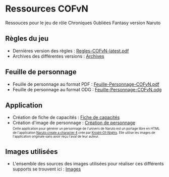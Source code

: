 # Ressources COFvN

Ressouces pour le jeu de rôle Chroniques 0ubliées Fantasy version Naruto

## Règles du jeu

* Dernières version des règles : [Regles-COFvN-latest.pdf](https://github.com/conaruto/conaruto.github.io/raw/master/ressources/rules/Regles-COFvN-latest.pdf)
* Archives des différentes versions : [Archives](https://github.com/conaruto/conaruto.github.io/tree/master/ressources/rules)

## Feuille de personnage

* Feuille de personnage au format PDF : [Feuille-Personnage-COFvN.pdf](https://github.com/conaruto/conaruto.github.io/raw/master/ressources/character/Feuille-Personnage-COFvN.pdf)
* Feuille de personnage au format ODG : [Feuille-Personnage-COFvN.odg](https://github.com/conaruto/conaruto.github.io/raw/master/ressources/character/Feuille-Personnage-COFvN.odg)

## Application

* Création de fiche de capacités : [Fiche de capacités](https://conaruto.github.io/tables-capacity.html)
* Création d'image de personnage : [Création de personnage](https://conaruto.github.io/resources-game.html)<br/>
<font size="1">Cette application pour générer un personnage de l'univers de Naruto est un portage libre en HTML de l'application [Naruto create a character 4](https://www.newgrounds.com/portal/view/473226) crée par [Knight-Of-Nights](https://knight-of-nights.newgrounds.com). Elle utilise les images de l'application originale sans avoir reçu l'aval de leur auteur.</font>

## Images utilisées

* L'ensemble des sources des images utilisées pour réaliser ces différents supports se trouvent ici : [Images](https://github.com/conaruto/conaruto.github.io/tree/master/ressources/images)